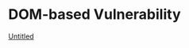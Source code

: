 # DOM-based Vulnerability

[Untitled](DOM-based%20Vulnerability%200915e55405a1429b97544613a2badda2/Untitled%20Database%2010a04117b8634ee1a554634ce2a330bc.csv)